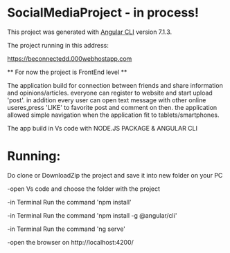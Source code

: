 # SocialMediaProject - in process!

This project was generated with [Angular CLI](https://github.com/angular/angular-cli) version 7.1.3.

 


The project running in this address:

 https://beconnectedd.000webhostapp.com


 ** For now the project is FrontEnd level **

The application build for connection between friends and share information and opinions/articles.
everyone can register to website and start upload 'post'.
in addition every user can open text message with other online useres,press 'LIKE' to favorite post and comment on then.
the application allowed simple navigation when the application fit to tablets/smartphones.


The app build in Vs code with NODE.JS PACKAGE & ANGULAR CLI


# Running:

Do clone or DownloadZip the project and save it into new folder on your PC

-open Vs code and choose the folder with the project

-in Terminal Run the command 'npm install' 

-in Terminal Run the command 'npm install -g @angular/cli' 

-in Terminal Run the command 'ng serve' 

-open the browser on http://localhost:4200/




